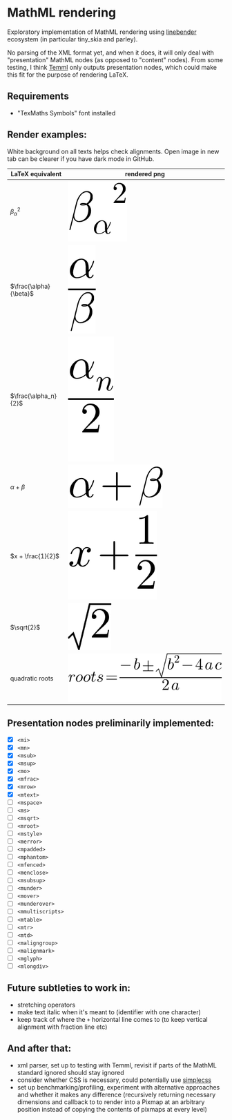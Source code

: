 # MathML rendering

Exploratory implementation of MathML rendering using [linebender](https://github.com/linebender) ecosystem (in particular tiny_skia and parley).

No parsing of the XML format yet, and when it does, it will only deal with "presentation" MathML nodes (as opposed to "content" nodes).
From some testing, I think [Temml](https://github.com/ronkok/Temml)
only outputs presentation nodes, which could make this fit for the purpose of rendering LaTeX.

## Requirements
- "TexMaths Symbols" font installed

## Render examples:

White background on all texts helps check alignments. Open image in new tab can be clearer if you have dark mode in GitHub.

| LaTeX equivalent | rendered png |
| --- | --- |
| ${\beta_\alpha}^2$ | ![alt](examples/beta_sub_alpha_sup_2.png) |
| $\frac{\alpha}{\beta}$ | ![alt](examples/alpha_over_beta.png) |
| $\frac{\alpha_n}{2}$ | ![alt](examples/half_alpha_n.png) |
| $\alpha + \beta$ | ![alt](examples/alpha_plus_beta.png) |
| $x + \frac{1}{2}$ | ![alt](examples/x_and_a_half.png) |
| $\sqrt{2}$ | ![alt](examples/sqrt2.png) |
| quadratic roots | ![alt](examples/discriminant.png) |

## Presentation nodes preliminarily implemented:
- [x] `<mi>`
- [x] `<mn>`
- [x] `<msub>`
- [x] `<msup>`
- [x] `<mo>`
- [x] `<mfrac>`
- [x] `<mrow>`
- [x] `<mtext>`
- [ ] `<mspace>`
- [ ] `<ms>`
- [ ] `<msqrt>`
- [ ] `<mroot>`
- [ ] `<mstyle>`
- [ ] `<merror>`
- [ ] `<mpadded>`
- [ ] `<mphantom>`
- [ ] `<mfenced>`
- [ ] `<menclose>`
- [ ] `<msubsup>`
- [ ] `<munder>`
- [ ] `<mover>`
- [ ] `<munderover>`
- [ ] `<mmultiscripts>`
- [ ] `<mtable>`
- [ ] `<mtr>`
- [ ] `<mtd>`
- [ ] `<maligngroup>`
- [ ] `<malignmark>`
- [ ] `<mglyph>`
- [ ] `<mlongdiv>`

## Future subtleties to work in:
- stretching operators
- make text italic when it's meant to (identifier with one character)
- keep track of where the `+` horizontal line comes to (to keep vertical alignment with fraction line etc)

## And after that:
- xml parser, set up to testing with Temml, revisit if parts of the MathML standard ignored should stay ignored
- consider whether CSS is necessary, could potentially use [simplecss](https://github.com/linebender/simplecss)
- set up benchmarking/profiling, experiment with alternative approaches and whether it makes any difference (recursively returning necessary dimensions and callback to to render into a Pixmap at an arbitrary position instead of copying the contents of pixmaps at every level)
